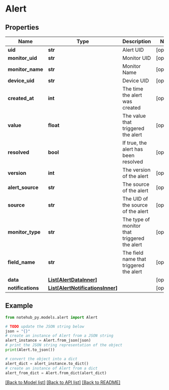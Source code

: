 # Alert


## Properties

Name | Type | Description | Notes
------------ | ------------- | ------------- | -------------
**uid** | **str** | Alert UID | [optional] 
**monitor_uid** | **str** | Monitor UID | [optional] 
**monitor_name** | **str** | Monitor Name | [optional] 
**device_uid** | **str** | Device UID | [optional] 
**created_at** | **int** | The time the alert was created | [optional] 
**value** | **float** | The value that triggered the alert | [optional] 
**resolved** | **bool** | If true, the alert has been resolved | [optional] 
**version** | **int** | The version of the alert | [optional] 
**alert_source** | **str** | The source of the alert | [optional] 
**source** | **str** | The UID of the source of the alert | [optional] 
**monitor_type** | **str** | The type of monitor that triggered the alert | [optional] 
**field_name** | **str** | The field name that triggered the alert | [optional] 
**data** | [**List[AlertDataInner]**](AlertDataInner.md) |  | [optional] 
**notifications** | [**List[AlertNotificationsInner]**](AlertNotificationsInner.md) |  | [optional] 

## Example

```python
from notehub_py.models.alert import Alert

# TODO update the JSON string below
json = "{}"
# create an instance of Alert from a JSON string
alert_instance = Alert.from_json(json)
# print the JSON string representation of the object
print(Alert.to_json())

# convert the object into a dict
alert_dict = alert_instance.to_dict()
# create an instance of Alert from a dict
alert_from_dict = Alert.from_dict(alert_dict)
```
[[Back to Model list]](../README.md#documentation-for-models) [[Back to API list]](../README.md#documentation-for-api-endpoints) [[Back to README]](../README.md)


